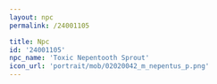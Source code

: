 ```yaml
---
layout: npc
permalink: /24001105

title: Npc
id: '24001105'
npc_name: 'Toxic Nepentooth Sprout'
icon_url: 'portrait/mob/02020042_m_nepentus_p.png'
---
```

